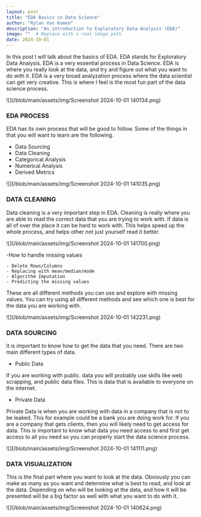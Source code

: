 ```yaml
---
layout: post
title: "EDA Basics in Data Science"
author: "Rylan Van Komen"
description: "An introduction to Exploratory Data Analysis (EDA)"
image: ""  # Replace with a real image path
date: 2024-10-01
---
```



In this post I will talk about the basics of EDA. EDA stands for Exploratory Data Analysis. EDA is a very essential process in Data Science. EDA is where you really look at the data, and try and figure out what you want to do with it. EDA is a very broad analyzation process where the data scientist can get very creative. This is where I feel is the most fun part of the data science process. 

![](/blob/main/assets/img/Screenshot 2024-10-01 140134.png)


### EDA PROCESS


EDA has its own process that will be good to follow. Some of the things in that you will want to learn are the following. 

- Data Sourcing
- Data Cleaning
- Categorical Analysis
- Numerical Analysis
- Derived Metrics

![](/blob/main/assets/img/Screenshot 2024-10-01 141035.png)

### DATA CLEANING

Data cleaning is a very important step in EDA. Cleaning is really where you are able to read the correct data that you are trying to work with. If data is all of over the place it can be hard to work with. This helps speed up the whole process, and helps other not just yourself read it better. 

![](/blob/main/assets/img/Screenshot 2024-10-01 141700.png)

-How to handle missing values

	- Delete Rows/Columns
	- Replacing with mean/median/mode
	- Algorithm Imputation
	- Predicting the missing values

These are all different methods you can use and explore with missing values. You can try using all different methods and see which one is best for the data you are working with. 

![](/blob/main/assets/img/Screenshot 2024-10-01 142231.png)



### DATA SOURCING

It is important to know how to get the data that you need. There are two main different types of data.

- Public Data

If you are working with public. data you will probably use skills like web scrapping, and public data files. This is data that is available to everyone on the internet. 

- Private Data

Private Data is when you are working with data in a company that is not to be leaked. This for example could be a bank you are doing work for. If you are a company that gets clients, then you will likely need to get access for data. This is important to know what data you need access to and first get access to all you need so you can properly start the data science process. 

![](/blob/main/assets/img/Screenshot 2024-10-01 141111.png)

### DATA VISUALIZATION

This is the final part where you want to look at the data. Obviously you can make as many as you want and determine what is best to read, and look at the data. Depending on who will be looking at the data, and how it will be presented will be a big factor as well with what you want to do with it. 

![](/blob/main/assets/img/Screenshot 2024-10-01 140624.png)



